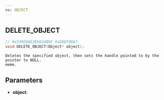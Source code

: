 ```yaml
---
ns: OBJECT
---
```

## DELETE_OBJECT

```c
// 0x539E0AE3E6634B9F 0xD6EF9DA7
void DELETE_OBJECT(Object* object);
```

```
Deletes the specified object, then sets the handle pointed to by the pointer to NULL.  
meme.  
```

## Parameters
* **object**: 

